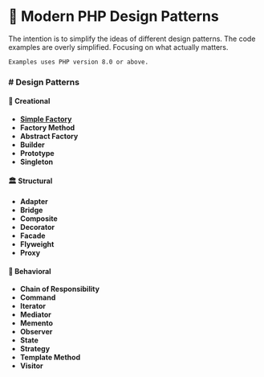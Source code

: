# 🐘 Modern PHP Design Patterns
The intention is to simplify the ideas of different design patterns. The code examples are
overly simplified. Focusing on what actually matters.

`Examples uses PHP version 8.0 or above.`

### # Design Patterns
#### 🍎 Creational
* [**Simple Factory**](./creational/simple-factory.md)
* **Factory Method**
* **Abstract Factory**
* **Builder**
* **Prototype**
* **Singleton**

#### 🏛️ Structural
* **Adapter**
* **Bridge**
* **Composite**
* **Decorator**
* **Facade**
* **Flyweight**
* **Proxy**

#### 🤝 Behavioral
* **Chain of Responsibility**
* **Command**
* **Iterator**
* **Mediator**
* **Memento**
* **Observer**
* **State**
* **Strategy**
* **Template Method**
* **Visitor**
